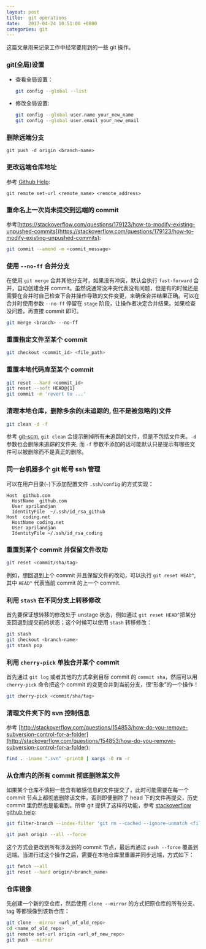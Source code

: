 ```yaml
---
layout: post
title:  git operations
date:   2017-04-24 10:51:00 +0800
categories: git
---
```


这篇文章用来记录工作中经常要用到的一些 git 操作。

### git(全局)设置

- 查看全局设置：
  
  ```bash
  git config --global --list
  ```

- 修改全局设置:

  ```bash
  git config --global user.name your_new_name
  git config --global user.email your_new_email
  ```

### 删除远端分支

```
git push -d origin <branch-name>
```

### 更改远端仓库地址

参考 [Github Help](https://help.github.com/articles/changing-a-remote-s-url/):

```
git remote set-url <remote_name> <remote_address>
```

### 重命名上一次尚未提交到远端的 commit

参考[https://stackoverflow.com/questions/179123/how-to-modify-existing-unpushed-commits](https://stackoverflow.com/questions/179123/how-to-modify-existing-unpushed-commits):

```bash
git commit --amend -m <commit_message>
```

### 使用 `--no-ff` 合并分支

在使用 `git merge` 合并其他分支时，如果没有冲突，默认会执行 `fast-forward` 合并，自动创建合并 commit。虽然说通常没冲突代表没有问题，但是有的时候还是需要在合并时自己检查下合并操作导致的文件变更，来确保合并结果正确。可以在合并时使用参数 `--no-ff` 停留在 `stage` 阶段，让操作者决定合并结果。如果检查没问题，再直接 commit 即可。

```bash
git merge <branch> --no-ff
```

### 重置指定文件至某个 commit

```bash
git checkout <commit_id> <file_path>
```

### 重置本地代码库至某个 commit

```bash
git reset --hard <commit_id>
git reset --soft HEAD@{1}
git commit -m 'revert to ...'
```

### 清理本地仓库，删除多余的(未追踪的, 但不是被忽略的)文件

```bash
git clean -d -f
```

参考 [git-scm](https://git-scm.com/docs/git-clean), `git clean` 会提示删掉所有未追踪的文件，但是不包括文件夹。`-d`参数也会删除未追踪的文件夹, 而 `-f` 参数不添加的话可能默认只是提示有哪些文件可以被删除而不是真正的删除。

### 同一台机器多个 git 帐号 ssh 管理

可以在用户目录(`~`)下添加配置文件 `.ssh/config` 的方式实现：

```
Host  github.com
  HostName  github.com
  User aprilandjan
  IdentityFile  ~/.ssh/id_rsa_github
Host  coding.net
  HostName coding.net
  User aprilandjan
  IdentityFile ~/.ssh/id_rsa_coding
```

### 重置到某个 commit 并保留文件改动

```bash
git reset <commit/sha/tag>
```

例如，想回退到上个 commit 并且保留文件的改动，可以执行 `git reset HEAD^`, 其中 `HEAD^` 代表当前 commit 的上一个 commit.

### 利用 `stash` 在不同分支上转移修改

首先要保证想转移的修改处于 unstage 状态，例如通过 `git reset HEAD^`把某分支回退到提交前的状态；这个时候可以使用 `stash` 转移修改：

```bash
git stash
git checkout <branch-name>
git stash pop
```

### 利用 `cherry-pick` 单独合并某个 commit

首先通过 `git log` 或者其他的方式拿到目标 commit 的 `commit sha`，然后可以用 `cherry-pick` 命令把这个 commit 的变更合并到当前分支，很“形象”的一个操作！

```bash
git cherry-pick <commit/sha/tag>
```

### 清理文件夹下的 svn 控制信息

参考 [http://stackoverflow.com/questions/154853/how-do-you-remove-subversion-control-for-a-folder](http://stackoverflow.com/questions/154853/how-do-you-remove-subversion-control-for-a-folder):

```bash
find . -iname ".svn" -print0 | xargs -0 rm -r
```

### 从仓库内的所有 commit 彻底删除某文件

如果某个仓库不慎把一些含有敏感信息的文件提交了，此时可能需要在每一个 commit 节点上都彻底删除该文件，否则即便删除了 head 下的文件再提交，历史 commit 里仍然也是能看到。所幸 git 提供了这样的功能，参考 [stackoverflow](https://stackoverflow.com/questions/307828/completely-remove-file-from-all-git-repository-commit-history) [github help]():

```bash
git filter-branch --index-filter 'git rm --cached --ignore-unmatch <file>'

git push origin --all --force
```

这个方式会更改到所有涉及到的 commit 节点，最后再通过 `push --force` 覆盖到远端。当进行过这个操作之后，需要在本地仓库里重置并同步远端，方式如下：

```bash
git fetch --all
git reset --hard origin/<branch_name>
```

### 仓库镜像

先创建一个新的空仓库，然后使用 `clone --mirror` 的方式把原仓库的所有分支、tag 等都镜像到该新仓库：

```bash
git clone --mirror <url_of_old_repo>
cd <name_of_old_repo>
git remote set-url origin <url_of_new_repo>
git push --mirror
```